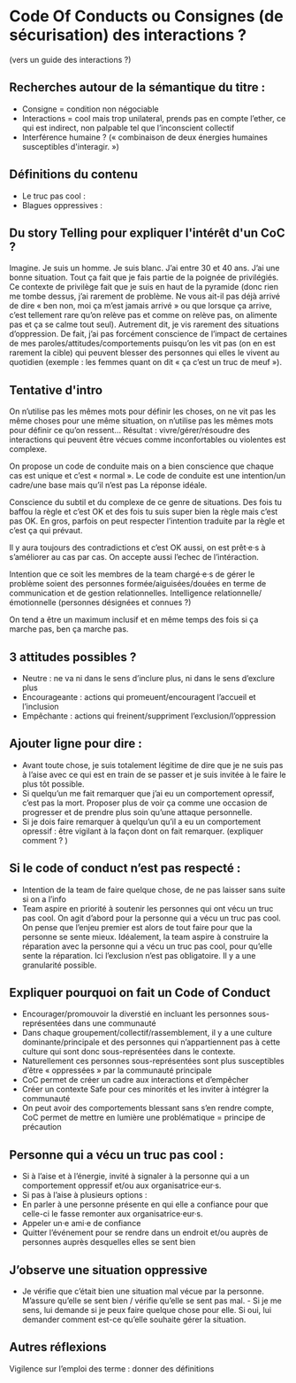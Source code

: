 # Code Of Conducts ou Consignes (de sécurisation) des interactions ?
(vers un guide des interactions ?)

## Recherches autour de la sémantique du titre : 
- Consigne = condition non négociable
- Interactions = cool mais trop unilateral, prends pas en compte l’ether, ce qui est indirect, non palpable tel que l’inconscient collectif
- Interférence humaine ? (« combinaison de deux énergies humaines susceptibles d'interagir. »)

## Définitions du contenu
- Le truc pas cool : 
- Blagues oppressives : 	

## Du story Telling pour expliquer l'intérêt d'un CoC ?
Imagine. Je suis un homme. Je suis blanc. J’ai entre 30 et 40 ans. J’ai une bonne situation. Tout ça fait que je fais partie de la poignée de privilégiés. Ce contexte de privilège fait que je suis en haut de la pyramide (donc rien me tombe dessus, j’ai rarement de problème. Ne vous ait-il pas déjà arrivé de dire « ben non, moi ça m’est jamais arrivé » ou que lorsque ça arrive, c’est tellement rare qu’on relève pas et comme on relève pas, on alimente pas et ça se calme tout seul). Autrement dit, je vis rarement des situations d’oppression. De fait, j’ai pas forcément conscience de l’impact de certaines de mes paroles/attitudes/comportements puisqu’on les vit pas (on en est rarement la cible) qui peuvent blesser des personnes qui elles le vivent au quotidien (exemple : les femmes quant on dit « ça c’est un truc de meuf »).  
 

## Tentative d'intro 
On n’utilise pas les mêmes mots pour définir les choses, on ne vit pas les même choses pour une même situation, on n’utilise pas les mêmes mots pour définir ce qu’on ressent… Résultat : vivre/gérer/résoudre des interactions qui peuvent être vécues comme inconfortables ou violentes est complexe.   

On propose un code de conduite mais on a bien conscience que chaque cas est unique et c’est « normal ». Le code de conduite est une intention/un cadre/une base mais qu’il n’est pas La réponse idéale.   

Conscience du subtil et du complexe de ce genre de situations. Des fois tu baffou la règle et c’est OK et des fois tu suis super bien la règle mais c’est pas OK. En gros, parfois on peut respecter l’intention traduite par la règle et c’est ça qui prévaut.  


Il y aura toujours des contradictions et c’est OK aussi, on est prêt·e·s à s’améliorer au cas par cas. On accepte aussi l’echec de l’intéraction.  

Intention que ce soit les membres de la team chargé·e·s de gérer le problème soient des personnes formée/aiguisées/douées en terme de communication et de gestion relationnelles. Intelligence relationnelle/émotionnelle (personnes désignées et connues ?)  

On tend a être un maximum inclusif et en même temps des fois si ça marche pas, ben ça marche pas.   

## 3 attitudes possibles ?
- Neutre : ne va ni dans le sens d’inclure plus, ni dans le sens d’exclure plus 
- Encourageante : actions qui promeuent/encouragent l’accueil et l’inclusion
- Empêchante : actions qui freinent/suppriment l’exclusion/l’oppression

## Ajouter ligne pour dire :  
- Avant toute chose, je suis totalement légitime de dire que je ne suis pas à l’aise avec ce qui est en train de se passer et je suis invitée à le faire le plus tôt possible. 
- Si quelqu’un me fait remarquer que j’ai eu un comportement opressif, c’est pas la mort. Proposer plus de voir ça comme une occasion de progresser et de prendre plus soin qu’une attaque personnelle. 
- Si je dois faire remarquer à quelqu’un qu’il a eu un comportement opressif : être vigilant à la façon dont on fait remarquer. (expliquer comment ? )

## Si le code of conduct n’est pas respecté :
- Intention de la team de faire quelque chose, de ne pas laisser sans suite si on a l’info
- Team aspire en priorité à soutenir les personnes qui ont vécu un truc pas cool.  On agit d’abord pour la personne qui a vécu un truc pas cool. On pense que l’enjeu premier est alors de tout faire pour que la personne se sente mieux.  Idéalement, la team aspire à  construire la réparation avec la personne qui a vécu un truc pas cool, pour qu’elle sente la réparation. Ici l’exclusion n’est pas obligatoire. Il y a une granularité possible.

## Expliquer pourquoi on fait un Code of Conduct
- Encourager/promouvoir la diverstié en incluant les personnes sous-représentées dans une communauté
- Dans chaque groupement/collectif/rassemblement, il y a une culture dominante/principale et des personnes qui n’appartiennent pas à cette culture qui sont donc sous-représentées dans le contexte.
- Naturellement ces personnes sous-représentées sont plus susceptibles d’être « oppressées » par la communauté principale
- CoC permet de créer un cadre aux interactions et d’empêcher
- Créer un contexte Safe pour ces minorités et les inviter à intégrer la communauté
- On peut avoir des comportements blessant sans s’en rendre compte, CoC permet de mettre en lumière une problématique = principe de précaution

## Personne qui a vécu un truc pas cool : 
- Si à l’aise et à l’énergie, invité à signaler à la personne qui a un comportement oppressif et/ou aux organisatrice·eur·s.
- Si pas à l’aise à plusieurs options : 
- En parler à une personne présente en qui elle a confiance pour que celle-ci le fasse remonter aux organisatrice·eur·s.
- Appeler un·e ami·e de confiance 
- Quitter l’événement pour se rendre dans un endroit et/ou auprès de personnes auprès desquelles elles se sent bien

## J’observe une situation oppressive
- Je vérifie que c’était bien une situation mal vécue par la personne. M’assure qu’elle se sent bien / vérifie qu’elle se sent pas mal. - Si je me sens, lui demande si je peux faire quelque chose pour elle. Si oui, lui demander comment est-ce qu’elle souhaite gérer la situation. 

## Autres réflexions 
Vigilence sur l’emploi des terme : donner des définitions


